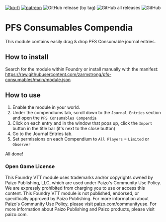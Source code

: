 [![ko-fi](https://img.shields.io/badge/-buy%20me%20a%20coffee-%23FF5E5B?style=plastic)](https://ko-fi.com/slate) [![patreon](https://img.shields.io/badge/-support%20me%20on%20patreon-%235C5C5C?style=plastic)](https://patreon.com/slatesfoundrystuff) ![GitHub release (by tag)](https://img.shields.io/github/downloads/zarmstrong/pfs-consumables/PFSConsumables-1.1.0/total?style=plastic) ![GitHub all releases](https://img.shields.io/github/downloads/zarmstrong/pfs-consumables/total?style=plastic) ![GitHub](https://img.shields.io/github/license/zarmstrong/pfs-consumables?style=plastic)

# PFS Consumables Compendia
This module contains easily drag &amp; drop PFS Consumable journal entries.


## How to install

Search for the module within Foundry or install manually with the manifest: https://raw.githubusercontent.com/zarmstrong/pfs-consumables/main/module.json

## How to use

 1. Enable the module in your world.
 2. Under the compendiums tab, scroll down to the `Journal Entries` section and open the `PFS Consumables Compendia`
 3. Click on each entry and in the window that pops up, click the `Import` button in the title bar (it's next to the close button)
 4. Go to the Journal Entries tab.
 5. Set permissions on each Compendium to `All Players` = `Limited` or `Observer`

 All done!

 ### Open Game License

 This Foundry VTT module uses trademarks and/or copyrights owned by Paizo Publishing, LLC, which are used under Paizo's Community Use Policy. We are expressly prohibited from charging you to use or access this content. This Foundry VTT module is not published, endorsed, or specifically approved by Paizo Publishing. For more information about Paizo's Community Use Policy, please visit paizo.com/communityuse. For more information about Paizo Publishing and Paizo products, please visit paizo.com.